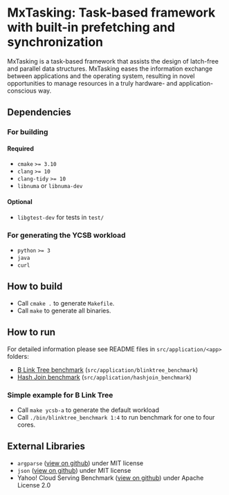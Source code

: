 # MxTasking: Task-based framework with built-in prefetching and synchronization

MxTasking is a task-based framework that assists the design of latch-free and parallel data structures. 
MxTasking eases the information exchange between applications and the operating system, resulting in novel opportunities to manage resources in a truly hardware- and application-conscious way.

## Dependencies
### For building
#### Required
* `cmake` `>= 3.10`
* `clang` `>= 10`
* `clang-tidy` `>= 10`
* `libnuma` or `libnuma-dev`

#### Optional
* `libgtest-dev` for tests in `test/`

### For generating the YCSB workload
* `python` `>= 3`
* `java`
* `curl`

## How to build
* Call `cmake .` to generate `Makefile`.
* Call `make` to generate all binaries.

## How to run
For detailed information please see README files in `src/application/<app>` folders:
* [B Link Tree benchmark](src/application/blinktree_benchmark/README.md)  (`src/application/blinktree_benchmark`)
* [Hash Join benchmark](src/application/hashjoin_benchmark/README.md) (`src/application/hashjoin_benchmark`)

### Simple example for B Link Tree
* Call `make ycsb-a` to generate the default workload
* Call `./bin/blinktree_benchmark 1:4` to run benchmark for one to four cores.

## External Libraries
* `argparse` ([view on github](https://github.com/p-ranav/argparse)) under MIT license
* `json` ([view on github](https://github.com/nlohmann/json)) under MIT license
* Yahoo! Cloud Serving Benchmark ([view on github](https://github.com/brianfrankcooper/YCSB)) under  Apache License 2.0
